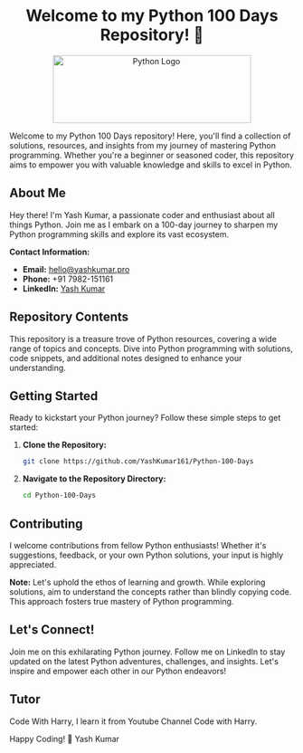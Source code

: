 <div align="center">
  
  # Welcome to my Python 100 Days Repository! 🚀


  <img src="https://cdn.worldvectorlogo.com/logos/python-3.svg" alt="Python Logo" width="350" height="120">
</div>

Welcome to my Python 100 Days repository! Here, you'll find a collection of solutions, resources, and insights from my journey of mastering Python programming. Whether you're a beginner or seasoned coder, this repository aims to empower you with valuable knowledge and skills to excel in Python.

## About Me

Hey there! I'm Yash Kumar, a passionate coder and enthusiast about all things Python. Join me as I embark on a 100-day journey to sharpen my Python programming skills and explore its vast ecosystem.

**Contact Information:**
- **Email:** hello@yashkumar.pro
- **Phone:** +91 7982-151161
- **LinkedIn:** [Yash Kumar](https://www.linkedin.com/in/yash-kumar-talan/)

## Repository Contents

This repository is a treasure trove of Python resources, covering a wide range of topics and concepts. Dive into Python programming with solutions, code snippets, and additional notes designed to enhance your understanding.

## Getting Started

Ready to kickstart your Python journey? Follow these simple steps to get started:
1. **Clone the Repository:**
    ```bash
    git clone https://github.com/YashKumar161/Python-100-Days
    ```
2. **Navigate to the Repository Directory:**
    ```bash
    cd Python-100-Days
    ```

## Contributing

I welcome contributions from fellow Python enthusiasts! Whether it's suggestions, feedback, or your own Python solutions, your input is highly appreciated.

**Note:** Let's uphold the ethos of learning and growth. While exploring solutions, aim to understand the concepts rather than blindly copying code. This approach fosters true mastery of Python programming.

## Let's Connect!

Join me on this exhilarating Python journey. Follow me on LinkedIn to stay updated on the latest Python adventures, challenges, and insights. Let's inspire and empower each other in our Python endeavors!

## Tutor
Code With Harry, I learn it from Youtube Channel Code with Harry.

Happy Coding! 🌟
Yash Kumar
